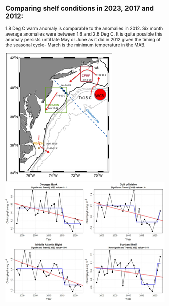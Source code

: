 ## Comparing shelf conditions in 2023, 2017 and 2012:


     
1.8 Deg C warm anomaly is comparable to the
anomalies in 2012. Six month average anomalies were between 1.6 and 2.6 Deg C.
It is quite possible this anomaly persists until late May or June as it did in 
2012 given the timing of the seasonal cycle- March is the minimum temperature
in the MAB.

![A test image](shelf_anomalies.png)
![A test image](shelf_avg_chla.png)
